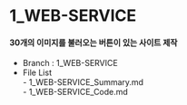 # 1_WEB-SERVICE

#### 30개의 이미지를 불러오는 버튼이 있는 사이트 제작
  - Branch : 1_WEB-SERVICE 
  - File List  
          - 1_WEB-SERVICE_Summary.md  
          - 1_WEB-SERVICE_Code.md
